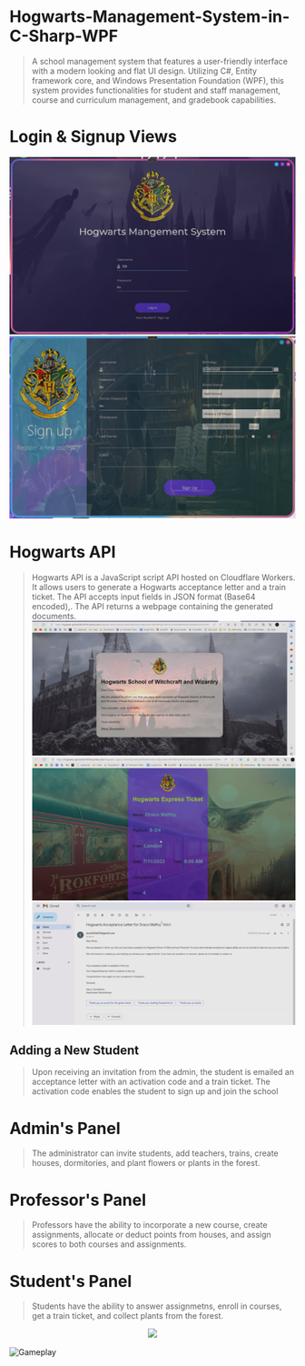 # Hogwarts-Management-System-in-C-Sharp-WPF
> A school management system that features a user-friendly interface with a modern looking and flat UI design. Utilizing C#, Entity framework core, and Windows Presentation Foundation (WPF), this system provides functionalities for student and staff management, course and curriculum management, and gradebook capabilities.

# Login & Signup Views
![Large Table](https://github.com/Miaad2004/Hogwarts-Management-System-in-C-Sharp-WPF/blob/main/ScreenRecoards/1.png)
![Large Table](https://github.com/Miaad2004/Hogwarts-Management-System-in-C-Sharp-WPF/blob/main/ScreenRecoards/3.png)

# Hogwarts API
> Hogwarts API is a JavaScript script API hosted on Cloudflare Workers. It allows users to generate a Hogwarts acceptance letter and a train ticket. The API accepts input fields in JSON format (Base64 encoded),. The API returns a webpage containing the generated documents.
![Large Table](https://github.com/Miaad2004/Hogwarts-Management-System-in-C-Sharp-WPF/blob/main/ScreenRecoards/9.png)
![Large Table](https://github.com/Miaad2004/Hogwarts-Management-System-in-C-Sharp-WPF/blob/main/ScreenRecoards/10.png)
![Large Table](https://github.com/Miaad2004/Hogwarts-Management-System-in-C-Sharp-WPF/blob/main/ScreenRecoards/8.png)

## Adding a New Student
> Upon receiving an invitation from the admin, the student is emailed an acceptance letter with an activation code and a train ticket. The activation code enables the student to sign up and join the school

# Admin's Panel
> The administrator can invite students, add teachers, trains, create houses, dormitories, and plant flowers or plants in the forest.

# Professor's Panel
> Professors have the ability to incorporate a new course, create assignments, allocate or deduct points from houses, and assign scores to both courses and assignments. 

# Student's Panel
> Students have the ability to answer assignmetns, enroll in courses, get a train ticket, and collect plants from the forest.


<p align="center">
  <img src="ahttps://github.com/Miaad2004/Sliding-Puzzle/blob/main/screenshots/title.jpg" />
</p>

![Gameplay](ahttps://github.com/Miaad2004/Sliding-Puzzle/blob/main/screenshots/gameplay.gif)

